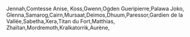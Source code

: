 Jennah,Comtesse Anise,
Koss,Gwenn,Ogden Gueripierre,Palawa Joko,
Glenna,Samarog,Cairn,Mursaat,Deimos,Dhuum,Paressor,Gardien de la Vallée,Sabetha,Xera,Titan du Fort,Matthias,
Zhaïtan,Mordremoth,Kralkatorrik,Aurène,